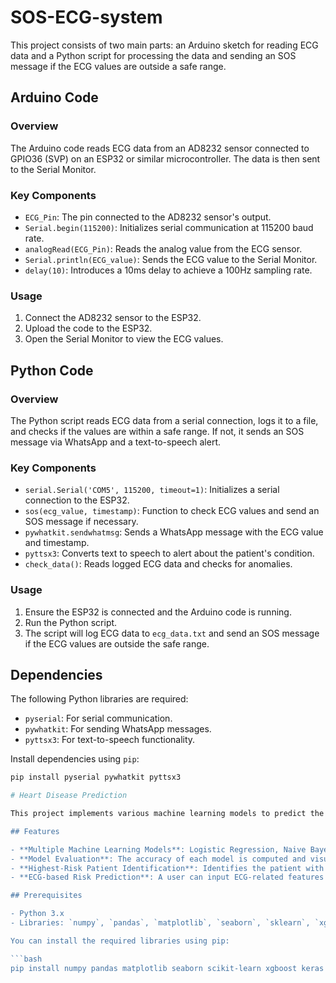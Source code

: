 # SOS-ECG-system

This project consists of two main parts: an Arduino sketch for reading ECG data and a Python script for processing the data and sending an SOS message if the ECG values are outside a safe range.

## Arduino Code

### Overview
The Arduino code reads ECG data from an AD8232 sensor connected to GPIO36 (SVP) on an ESP32 or similar microcontroller. The data is then sent to the Serial Monitor.

### Key Components
- `ECG_Pin`: The pin connected to the AD8232 sensor's output.
- `Serial.begin(115200)`: Initializes serial communication at 115200 baud rate.
- `analogRead(ECG_Pin)`: Reads the analog value from the ECG sensor.
- `Serial.println(ECG_value)`: Sends the ECG value to the Serial Monitor.
- `delay(10)`: Introduces a 10ms delay to achieve a 100Hz sampling rate.

### Usage
1. Connect the AD8232 sensor to the ESP32.
2. Upload the code to the ESP32.
3. Open the Serial Monitor to view the ECG values.

## Python Code

### Overview
The Python script reads ECG data from a serial connection, logs it to a file, and checks if the values are within a safe range. If not, it sends an SOS message via WhatsApp and a text-to-speech alert.

### Key Components
- `serial.Serial('COM5', 115200, timeout=1)`: Initializes a serial connection to the ESP32.
- `sos(ecg_value, timestamp)`: Function to check ECG values and send an SOS message if necessary.
- `pywhatkit.sendwhatmsg`: Sends a WhatsApp message with the ECG value and timestamp.
- `pyttsx3`: Converts text to speech to alert about the patient's condition.
- `check_data()`: Reads logged ECG data and checks for anomalies.

### Usage
1. Ensure the ESP32 is connected and the Arduino code is running.
2. Run the Python script.
3. The script will log ECG data to `ecg_data.txt` and send an SOS message if the ECG values are outside the safe range.

## Dependencies

The following Python libraries are required:
- `pyserial`: For serial communication.
- `pywhatkit`: For sending WhatsApp messages.
- `pyttsx3`: For text-to-speech functionality.

Install dependencies using `pip`:

```bash
pip install pyserial pywhatkit pyttsx3

# Heart Disease Prediction

This project implements various machine learning models to predict the likelihood of heart disease in patients. The dataset used is the well-known `heart.csv` dataset, which contains attributes related to patients' medical records, such as age, sex, blood pressure, cholesterol levels, and other heart-related features. The models predict whether a patient has heart disease based on these factors.

## Features

- **Multiple Machine Learning Models**: Logistic Regression, Naive Bayes, Support Vector Machine, K-Nearest Neighbors, Decision Tree, Random Forest, XGBoost, Neural Network.
- **Model Evaluation**: The accuracy of each model is computed and visualized to compare their performance.
- **Highest-Risk Patient Identification**: Identifies the patient with the highest risk of heart disease for each model.
- **ECG-based Risk Prediction**: A user can input ECG-related features to predict their risk of heart disease.

## Prerequisites

- Python 3.x
- Libraries: `numpy`, `pandas`, `matplotlib`, `seaborn`, `sklearn`, `xgboost`, `keras`

You can install the required libraries using pip:

```bash
pip install numpy pandas matplotlib seaborn scikit-learn xgboost keras

